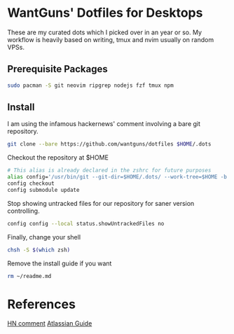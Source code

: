 # WantGuns' Dotfiles for Desktops

These are my curated dots which I picked over in an year or so.
My workflow is heavily based on writing, tmux and nvim usually on random
VPSs.

## Prerequisite Packages

```sh
sudo pacman -S git neovim ripgrep nodejs fzf tmux npm
```

## Install

I am using the infamous hackernews' comment involving a bare git
repository.

```sh
git clone --bare https://github.com/wantguns/dotfiles $HOME/.dots
```

Checkout the repository at $HOME

```sh
# This alias is already declared in the zshrc for future purposes
alias config='/usr/bin/git --git-dir=$HOME/.dots/ --work-tree=$HOME -b pc --recurse-submodules'
config checkout
config submodule update
```

Stop showing untracked files for our repository for saner version
controlling.

```sh
config config --local status.showUntrackedFiles no
```

Finally, change your shell

```sh
chsh -S $(which zsh)
```

Remove the install guide if you want
```sh
rm ~/readme.md
```

# References
[HN comment](https://news.ycombinator.com/item?id=11071754)
[Atlassian Guide](https://www.atlassian.com/git/tutorials/dotfiles)
